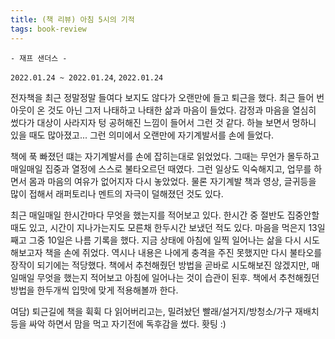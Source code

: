 ```yaml
---
title: (책 리뷰) 아침 5시의 기적
tags: book-review 
---
```


`- 재프 샌더스 -`

`2022.01.24 ~ 2022.01.24`, `2022.01.24`

<!--more-->

 전자책을 최근 정말정말 들여다 보지도 않다가 오랜만에 들고 퇴근을 했다. 최근 들어 번아웃이 온 것도 아닌 그저 나태하고 나태한 삶과 마음이 들었다. 감정과 마음을 열심히 썼다가 대상이 사라지자 텅 공허해진 느낌이 들어서 그런 것 같다. 하늘 보면서 멍하니 있을 때도 많아졌고... 그런 의미에서 오랜만에 자기계발서를 손에 들었다. 

 책에 푹 빠졌던 떄는 자기계발서를 손에 잡히는대로 읽었었다. 그때는 무언가 몰두하고 매일매일 집중과 열정에 스스로 불타오르던 때였다. 그런 일상도 익숙해지고, 업무를 하면서 몸과 마음의 여유가 없어지자 다시 놓았었다. 물론 자기계발 책과 영상, 글귀등을 많이 접해서 래퍼토리나 멘트의 자극이 덜해졌던 것도 있다. 

 최근 매일매일 한시간마다 무엇을 했는지를 적어보고 있다. 한시간 중 절반도 집중안할 때도 있고, 시간이 지나가는지도 모른채 한두시간 보냈던 적도 있다. 마음을 먹은지 13일째고 그중 10일은 나름 기록을 했다. 지금 상태에 아침에 일찍 일어나는 삶을 다시 시도해보고자 책을 손에 쥐었다. 역시나 내용은 나에게 충격을 주진 못했지만 다시 불타오를 장작이 되기에는 적당했다. 책에서 추천해줬던 방법을 곧바로 시도해보진 않겠지만, 매일매일 무엇을 했는지 적어보고 아침에 일어나는 것이 습관이 된후. 책에서 추천해줬던 방법을 한두개씩 입맛에 맞게 적용해볼까 한다.

 여담) 퇴근길에 책을 휙휙 다 읽어버리고는, 밀려놨던 빨래/설거지/방청소/가구 재배치등을 싸악 하면서 맘을 먹고 자기전에 독후감을 썼다. 홧팅 :)
